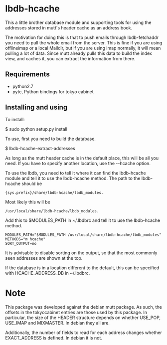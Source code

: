 # lbdb-hcache

This a little brother database module and supporting tools for using
the addresses stored in mutt's header cache as an address book.

The motivation for doing this is that to push emails through
lbdb-fetchaddr you need to pull the whole email from the server. This
is fine if you are using offlineimap or a local Maildir, but if you
are using imap normally, it will mean pulling a lot of data. Since
mutt already pulls this data to build the index view, and caches it,
you can extract the information from there.

## Requirements

 - python2.7
 - pytc, Python bindings for tokyo cabinet

## Installing and using

To install:

   $ sudo python setup.py install

To use, first you need to build the database.

   $ lbdb-hcache-extract-addresses

As long as the mutt header cache is in the default place, this will be
all you need. If you have to specify another location, use the
--hcache option.

To use the lbdb, you need to tell it where it can find the lbdb-hcache
module and tell it to use the lbdb-hcache method. The path to the
lbdb-hcache should be

    {sys.prefix}/share/lbdb-hcache/lbdb_modules.

Most likely this will be

    /usr/local/share/lbdb-hcache/lbdb_modules.

Add this to $MODULES_PATH in ~/.lbdbrc and tell it to use the
lbdb-hcache method.

    MODULES_PATH="$MODULES_PATH /usr/local/share/lbdb-hcache/lbdb_modules"
    METHODS="m_hcache"
    SORT_OUTPUT=no

It is advisable to disable sorting on the output, so that the most
commonly seen addresses are shown at the top.

If the database is in a location different to the default, this can
be specified with HCACHE_ADDRESS_DB in ~/.lbdbrc.

# Note

This package was developed against the debian mutt package. As such,
the offsets in the tokyocabinet entries are those used by this
package. In particular, the size of the HEADER structure depends on
whether USE_POP, USE_IMAP and MIXMASTER. In debian they all are.

Additionally, the number of fields to read for each address changes
whether EXACT_ADDRESS is defined. In debian it is not.
